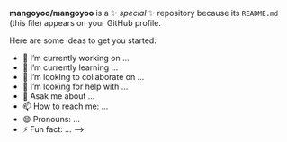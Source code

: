 
**mangoyoo/mangoyoo** is a ✨ _special_ ✨ repository because its `README.md` (this file) appears on your GitHub profile.

Here are some ideas to get you started:

- 🔭 I’m currently working on ...
- 🌱 I’m currently learning ...
- 👯 I’m looking to collaborate on ...
- 🤔 I’m looking for help with ...
- 💬 Asak me about ...
- 📫 How to reach me: ...
- 😄 Pronouns: ...
- ⚡ Fun fact: ...
-->
